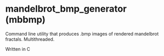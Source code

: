 # mandelbrot_bmp_generator (mbbmp)

Command line utility that produces .bmp images of rendered mandelbrot fractals. Multithreaded.

Written in C
